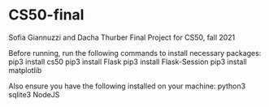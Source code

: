 # CS50-final
Sofia Giannuzzi and Dacha Thurber Final Project for CS50, fall 2021

Before running, run the following commands to install necessary packages:
  pip3 install cs50
  pip3 install Flask
  pip3 install Flask-Session
  pip3 install matplotlib
 
Also ensure you have the following installed on your machine:
  python3
  sqlite3
  NodeJS